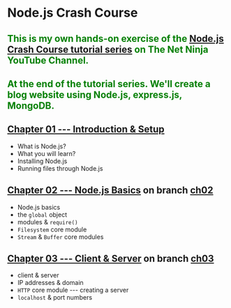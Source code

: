 Node.js Crash Course
===

## <font color=green>This is my own hands-on exercise of the [Node.js Crash Course tutorial series](https://www.youtube.com/watch?v=zb3Qk8SG5Ms&list=RDCMUCW5YeuERMmlnqo4oq8vwUpg&start_radio=1) on The Net Ninja YouTube Channel.</font>
## <font color=green>At the end of the tutorial series. We'll create a blog website using Node.js, express.js, MongoDB.</font>


[Chapter 01 --- Introduction & Setup](https://www.youtube.com/watch?v=zb3Qk8SG5Ms&t=2s)
---
- What is Node.js?
- What you will learn?
- Installing Node.js
- Running files through Node.js

[Chapter 02 --- Node.js Basics](https://www.youtube.com/watch?v=OIBIXYLJjsI) on branch [ch02](https://github.com/Hans-Tsai/Node.js-crash-course/tree/ch02)
---
- Node.js basics
- the `global` object
- modules & `require()`
- `Filesystem` core module
- `Stream` & `Buffer` core modules

[Chapter 03 --- Client & Server](https://www.youtube.com/watch?v=-HPZ1leCV8k) on branch [ch03](https://github.com/Hans-Tsai/Node.js-crash-course/tree/ch03)
---
- client & server
- IP addresses & domain
- `HTTP` core module --- creating a server
- `localhost` & port numbers